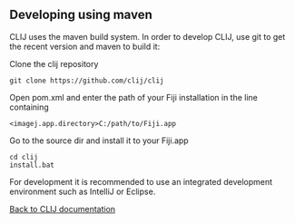 ## Developing using maven
CLIJ uses the maven build system. In order to develop CLIJ, use git to get the recent version and maven to build it: 

Clone the clij repository
```
git clone https://github.com/clij/clij
```

Open pom.xml and enter the path of your Fiji installation in the line containing

```
<imagej.app.directory>C:/path/to/Fiji.app
```

Go to the source dir and install it to your Fiji.app

```
cd clij
install.bat
```

For development it is recommended to use an integrated development environment such as IntelliJ or Eclipse.

[Back to CLIJ documentation](readme)
